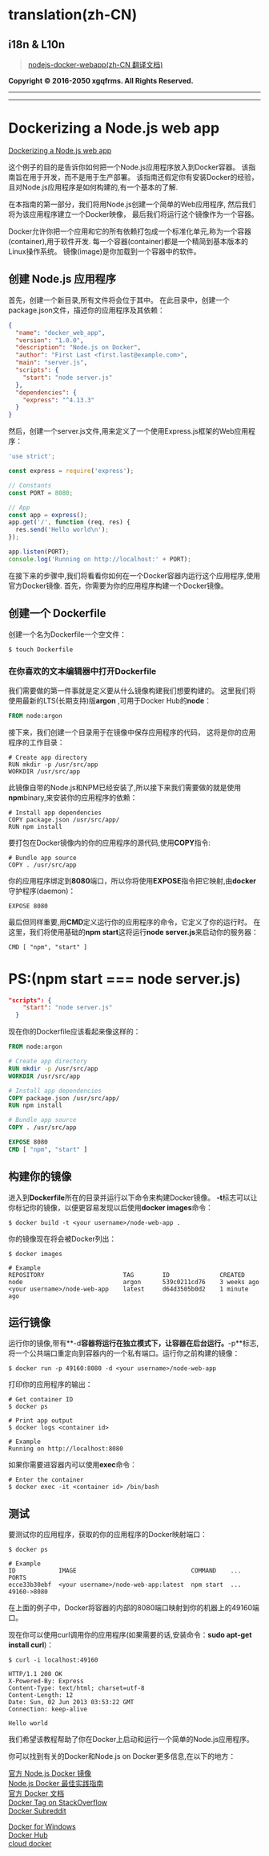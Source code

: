 # translation(zh-CN)
## i18n & L10n
> [nodejs-docker-webapp(zh-CN 翻译文档)](https://github.com/xgqfrms-GitHub/Node.js/blob/master/Docker-Nodejs/translation.md)

**Copyright © 2016-2050 xgqfrms. All Rights Reserved.**
***
*** 
# Dockerizing a Node.js web app

[Dockerizing a Node.js web app](https://nodejs.org/en/docs/guides/nodejs-docker-webapp/)

这个例子的目的是告诉你如何把一个Node.js应用程序放入到Docker容器。
该指南旨在用于开发，而不是用于生产部署。
该指南还假定你有安装Docker的经验，且对Node.js应用程序是如何构建的,有一个基本的了解.

在本指南的第一部分，我们将用Node.js创建一个简单的Web应用程序,
然后我们将为该应用程序建立一个Docker映像，
最后我们将运行这个镜像作为一个容器。

Docker允许你把一个应用和它的所有依赖打包成一个标准化单元,称为一个容器(container),用于软件开发.
每一个容器(container)都是一个精简到基本版本的Linux操作系统。
镜像(image)是你加载到一个容器中的软件。

## 创建 Node.js 应用程序

首先，创建一个新目录,所有文件将会位于其中。
在此目录中，创建一个package.json文件，描述你的应用程序及其依赖：

```package.json
{
  "name": "docker_web_app",
  "version": "1.0.0",
  "description": "Node.js on Docker",
  "author": "First Last <first.last@example.com>",
  "main": "server.js",
  "scripts": {
    "start": "node server.js"
  },
  "dependencies": {
    "express": "^4.13.3"
  }
}
``` 
然后，创建一个server.js文件,用来定义了一个使用Express.js框架的Web应用程序：

```server.js
'use strict';

const express = require('express');

// Constants
const PORT = 8080;

// App
const app = express();
app.get('/', function (req, res) {
  res.send('Hello world\n');
});

app.listen(PORT);
console.log('Running on http://localhost:' + PORT);
``` 

在接下来的步骤中,我们将看看你如何在一个Docker容器内运行这个应用程序,使用官方Docker镜像.
首先，你需要为你的应用程序构建一个Docker镜像。

## 创建一个 Dockerfile

创建一个名为Dockerfile一个空文件： 

```sh
$ touch Dockerfile
``` 
### 在你喜欢的文本编辑器中打开**Dockerfile**

我们需要做的第一件事就是定义要从什么镜像构建我们想要构建的。
这里我们将使用最新的LTS(长期支持)版**argon** ,可用于Docker Hub的**node**：

```Dockerfile
FROM node:argon
``` 

接下来，我们创建一个目录用于在镜像中保存应用程序的代码，
这将是你的应用程序的工作目录：

```
# Create app directory
RUN mkdir -p /usr/src/app
WORKDIR /usr/src/app
``` 
此镜像自带的Node.js和NPM已经安装了,所以接下来我们需要做的就是使用**npm**binary,来安装你的应用程序的依赖：

```
# Install app dependencies
COPY package.json /usr/src/app/
RUN npm install
``` 
要打包在Docker镜像内的你的应用程序的源代码,使用**COPY**指令:

```
# Bundle app source
COPY . /usr/src/app
``` 
你的应用程序绑定到**8080**端口，所以你将使用**EXPOSE**指令把它映射,由**docker**守护程序(daemon)：

```
EXPOSE 8080
``` 

最后但同样重要,用**CMD**定义运行你的应用程序的命令，它定义了你的运行时。
在这里，我们将使用基础的**npm start**这将运行**node server.js**来启动你的服务器：

```
CMD [ "npm", "start" ]
``` 
> 
# **PS**:(npm start === node server.js)
``` package.json
"scripts": {
    "start": "node server.js"
  }
``` 

现在你的Dockerfile应该看起来像这样的：
```Dockerfile
FROM node:argon

# Create app directory
RUN mkdir -p /usr/src/app
WORKDIR /usr/src/app

# Install app dependencies
COPY package.json /usr/src/app/
RUN npm install

# Bundle app source
COPY . /usr/src/app

EXPOSE 8080
CMD [ "npm", "start" ]
``` 


## 构建你的镜像

进入到**Dockerfile**所在的目录并运行以下命令来构建Docker镜像。
**-t**标志可以让你标记你的镜像，以便更容易发现以后使用**docker images**命令：

```
$ docker build -t <your username>/node-web-app .
``` 

你的镜像现在将会被Docker列出：

```
$ docker images

# Example
REPOSITORY                      TAG        ID              CREATED
node                            argon      539c0211cd76    3 weeks ago
<your username>/node-web-app    latest     d64d3505b0d2    1 minute ago
``` 


## 运行镜像
运行你的镜像,带有**-d**容器将运行在独立模式下，让容器在后台运行。**-p**标志,将一个公共端口重定向到容器内的一个私有端口。运行你之前构建的镜像：

```
$ docker run -p 49160:8080 -d <your username>/node-web-app
``` 

打印你的应用程序的输出：

```
# Get container ID
$ docker ps

# Print app output
$ docker logs <container id>

# Example
Running on http://localhost:8080
``` 

如果你需要进容器内可以使用**exec**命令：

```
# Enter the container
$ docker exec -it <container id> /bin/bash
``` 

## 测试

要测试你的应用程序，获取的你的应用程序的Docker映射端口：

```
$ docker ps

# Example
ID            IMAGE                                COMMAND    ...   PORTS
ecce33b30ebf  <your username>/node-web-app:latest  npm start  ...   49160->8080
``` 

在上面的例子中，Docker将容器的内部的8080端口映射到你的机器上的49160端口。

现在你可以使用curl调用你的应用程序(如果需要的话,安装命令：**sudo apt-get install curl**)：

```
$ curl -i localhost:49160

HTTP/1.1 200 OK
X-Powered-By: Express
Content-Type: text/html; charset=utf-8
Content-Length: 12
Date: Sun, 02 Jun 2013 03:53:22 GMT
Connection: keep-alive

Hello world
``` 
我们希望该教程帮助了你在Docker上启动和运行一个简单的Node.js应用程序。

你可以找到有关的Docker和Node.js on Docker更多信息,在以下的地方：

[官方 Node.js Docker 镜像](https://registry.hub.docker.com/_/node/)  
[Node.js Docker 最佳实践指南](https://github.com/nodejs/docker-node/blob/master/docs/BestPractices.md)  
[官方 Docker 文档](https://docs.docker.com/)  
[Docker Tag on StackOverflow](http://stackoverflow.com/questions/tagged/docker)  
[Docker Subreddit](https://reddit.com/r/docker)  

[Docker for Windows](https://docs.docker.com/docker-for-windows/)  
[Docker Hub](https://docs.docker.com/docker-hub/)  
[cloud docker](https://cloud.docker.com/app/xgqfrms)  

